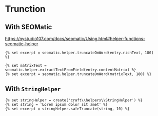 # Trunction

## With SEOMatic

https://nystudio107.com/docs/seomatic/Using.html#helper-functions-seomatic-helper

<!-- {% raw %} -->

```twig
{% set excerpt = seomatic.helper.truncateOnWord(entry.richText, 180) %}

{% set matrixText = seomatic.helper.extractTextFromField(entry.contentMatrix) %}
{% set excerpt = seomatic.helper.truncateOnWord(matrixText, 180) %}
```

<!-- {% endraw %}) -->

## With `StringHelper`

<!-- {% raw %} -->

```twig
{% set stringHelper = create('craft\\helpers\\StringHelper') %}
{% set string = 'Lorem ipsum dolor sit amet' %}
{% set excerpt = stringHelper.safeTruncate(string, 10) %}
```

<!-- {% endraw %}) -->
